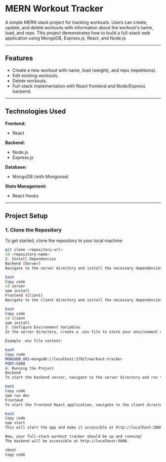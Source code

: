 # MERN Workout Tracker

A simple MERN stack project for tracking workouts. Users can create, update, and delete workouts with information about the workout's name, load, and reps. This project demonstrates how to build a full-stack web application using MongoDB, Express.js, React, and Node.js.

---

## Features

- Create a new workout with name, load (weight), and reps (repetitions).
- Edit existing workouts.
- Delete workouts.
- Full-stack implementation with React frontend and Node/Express backend.

---

## Technologies Used

**Frontend:**  
- React  

**Backend:**  
- Node.js  
- Express.js

**Database:**  
- MongoDB (with Mongoose)

**State Management:**  
- React Hooks

---
## Project Setup

### 1. Clone the Repository

To get started, clone the repository to your local machine:

```bash
git clone <repository-url>
cd <repository-name>
2. Install Dependencies
Backend (Server)
Navigate to the server directory and install the necessary dependencies:

bash
Copy code
cd server
npm install
Frontend (Client)
Navigate to the client directory and install the necessary dependencies:

bash
Copy code
cd client
npm install
3. Configure Environment Variables
In the server directory, create a .env file to store your environment variables such as your MongoDB connection string.

Example .env file content:

bash
Copy code
MONGODB_URI=mongodb://localhost:27017/workout-tracker
PORT=5000
4. Running the Project
Backend
To start the backend server, navigate to the server directory and run the following command:

bash
Copy code
npm run dev
Frontend
To start the frontend React application, navigate to the client directory and run:

bash
Copy code
npm start
This will start the app and make it accessible at http://localhost:3000.

Now, your full-stack workout tracker should be up and running!
The backend will be accessible at http://localhost:5000.

vbnet
Copy code


